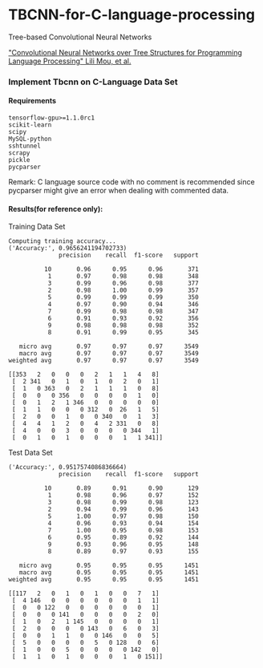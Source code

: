 # TBCNN-for-C-language-processing
Tree-based Convolutional Neural Networks

["Convolutional Neural Networks over Tree Structures for Programming Language Processing" Lili Mou, et al.](https://arxiv.org/pdf/1409.5718.pdf)

### Implement Tbcnn on C-Language Data Set

#### Requirements

```
tensorflow-gpu>=1.1.0rc1
scikit-learn
scipy
MySQL-python
sshtunnel
scrapy
pickle
pycparser
```

Remark: C language source code with no comment is recommended since pycparser might give an error when dealing with commented data.

#### Results(for reference only):

Training Data Set

```
Computing training accuracy...
('Accuracy:', 0.9656241194702733)
              precision    recall  f1-score   support

          10       0.96      0.95      0.96       371
           1       0.97      0.98      0.98       348
           3       0.99      0.96      0.98       377
           2       0.98      1.00      0.99       357
           5       0.99      0.99      0.99       350
           4       0.97      0.90      0.94       346
           7       0.99      0.98      0.98       347
           6       0.91      0.93      0.92       356
           9       0.98      0.98      0.98       352
           8       0.91      0.99      0.95       345

   micro avg       0.97      0.97      0.97      3549
   macro avg       0.97      0.97      0.97      3549
weighted avg       0.97      0.97      0.97      3549

[[353   2   0   0   0   2   1   1   4   8]
 [  2 341   0   1   0   1   0   2   0   1]
 [  1   0 363   0   2   1   1   1   0   8]
 [  0   0   0 356   0   0   0   0   1   0]
 [  0   1   2   1 346   0   0   0   0   0]
 [  1   1   0   0   0 312   0  26   1   5]
 [  2   0   0   1   0   0 340   0   1   3]
 [  4   4   1   2   0   4   2 331   0   8]
 [  4   0   0   3   0   0   0   0 344   1]
 [  0   1   0   1   0   0   0   1   1 341]]
```

Test Data Set

```
('Accuracy:', 0.9517574086836664)
              precision    recall  f1-score   support

          10       0.89      0.91      0.90       129
           1       0.98      0.96      0.97       152
           3       0.98      0.99      0.98       123
           2       0.94      0.99      0.96       143
           5       1.00      0.97      0.98       150
           4       0.96      0.93      0.94       154
           7       1.00      0.95      0.98       153
           6       0.95      0.89      0.92       144
           9       0.93      0.96      0.95       148
           8       0.89      0.97      0.93       155

   micro avg       0.95      0.95      0.95      1451
   macro avg       0.95      0.95      0.95      1451
weighted avg       0.95      0.95      0.95      1451

[[117   2   0   1   0   1   0   0   7   1]
 [  4 146   0   0   0   0   0   0   1   1]
 [  0   0 122   0   0   0   0   0   0   1]
 [  0   0   0 141   0   0   0   0   2   0]
 [  1   0   2   1 145   0   0   0   0   1]
 [  2   0   0   0   0 143   0   6   0   3]
 [  0   0   1   1   0   0 146   0   0   5]
 [  5   0   0   0   0   5   0 128   0   6]
 [  1   0   0   5   0   0   0   0 142   0]
 [  1   1   0   1   0   0   0   1   0 151]]
```

